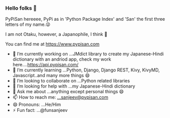 ### Hello folks 👋

PyPiSan hereeee, PyPi as in 'Python Package Index' and 'San' the first three letters of my name.😜

I am not Otaku, however, a Japanophile, I think 🤔

You can find me at https://www.pypisan.com
<!--
**PyPiSan/PyPisan** is a ✨ _special_ ✨ repository because its `README.md` (this file) appears on your GitHub profile.-->

- 🔭 I’m currently working on ...JMdict library to create my Japanese-Hindi dictionary with an andriod app, 
     check my work here....https://api.pypisan.com/
- 🌱 I’m currently learning ...Python, Django, Django REST, Kivy, KivyMD, Javascript..and many more things 😄
- 👯 I’m looking to collaborate on ...Python related libraries
- 🤔 I’m looking for help with ...my Japanese-Hindi dictionary
- 💬 Ask me about ...anything except personal things 😄
- 📫 How to reach me: ...sanjeev@pypisan.com
- 😄 Pronouns: ...He/Him
- ⚡ Fun fact: ...@funsanjeev
